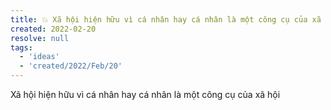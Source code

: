 ```yaml
---
title: 💥 Xã hội hiện hữu vì cá nhân hay cá nhân là một công cụ của xã hội
created: 2022-02-20
resolve: null
tags:
  - 'ideas'
  - 'created/2022/Feb/20'
---
```


Xã hội hiện hữu vì cá nhân hay cá nhân là một công cụ của xã hội

